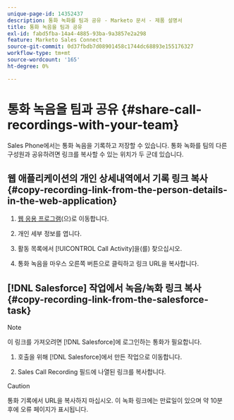 ```yaml
---
unique-page-id: 14352437
description: 통화 녹화를 팀과 공유 - Marketo 문서 - 제품 설명서
title: 통화 녹음을 팀과 공유
exl-id: fabd5fba-14a4-4885-93ba-9a3857e2a298
feature: Marketo Sales Connect
source-git-commit: 0d37fbdb7d08901458c1744dc68893e155176327
workflow-type: tm+mt
source-wordcount: '165'
ht-degree: 0%

---
```


# 통화 녹음을 팀과 공유 {#share-call-recordings-with-your-team}

Sales Phone에서는 통화 녹음을 기록하고 저장할 수 있습니다. 통화 녹화를 팀의 다른 구성원과 공유하려면 링크를 복사할 수 있는 위치가 두 군데 있습니다.

## 웹 애플리케이션의 개인 상세내역에서 기록 링크 복사 {#copy-recording-link-from-the-person-details-in-the-web-application}

1. [웹 응용 프로그램](https://toutapp.com/login)&#x200B;(으)로 이동합니다.

1. 개인 세부 정보를 엽니다.

1. 활동 목록에서 [!UICONTROL Call Activity]을(를) 찾으십시오.

1. 통화 녹음을 마우스 오른쪽 버튼으로 클릭하고 링크 URL을 복사합니다.

## [!DNL Salesforce] 작업에서 녹음/녹화 링크 복사 {#copy-recording-link-from-the-salesforce-task}

>[!NOTE]
>
>이 링크를 가져오려면 [!DNL Salesforce]에 로그인하는 통화가 필요합니다.

1. 호출을 위해 [!DNL Salesforce]에서 만든 작업으로 이동합니다.

1. Sales Call Recording 필드에 나열된 링크를 복사합니다.

>[!CAUTION]
>
>통화 기록에서 URL을 복사하지 마십시오. 이 녹화 링크에는 만료일이 있으며 약 10분 후에 오류 페이지가 표시됩니다.
